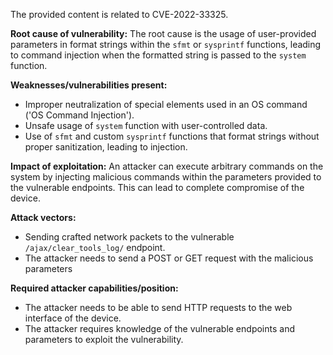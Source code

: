 The provided content is related to CVE-2022-33325.

**Root cause of vulnerability:**
The root cause is the usage of user-provided parameters in format strings within the `sfmt` or `sysprintf` functions, leading to command injection when the formatted string is passed to the `system` function.

**Weaknesses/vulnerabilities present:**
- Improper neutralization of special elements used in an OS command ('OS Command Injection').
- Unsafe usage of `system` function with user-controlled data.
- Use of `sfmt` and custom `sysprintf` functions that format strings without proper sanitization, leading to injection.

**Impact of exploitation:**
An attacker can execute arbitrary commands on the system by injecting malicious commands within the parameters provided to the vulnerable endpoints. This can lead to complete compromise of the device.

**Attack vectors:**
- Sending crafted network packets to the vulnerable `/ajax/clear_tools_log/` endpoint.
- The attacker needs to send a POST or GET request with the malicious parameters

**Required attacker capabilities/position:**
- The attacker needs to be able to send HTTP requests to the web interface of the device.
- The attacker requires knowledge of the vulnerable endpoints and parameters to exploit the vulnerability.